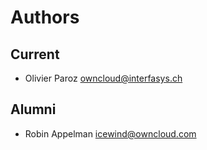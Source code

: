# Authors

## Current

* Olivier Paroz <owncloud@interfasys.ch>

## Alumni

* Robin Appelman <icewind@owncloud.com>
